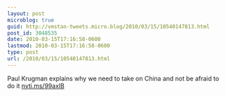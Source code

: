 ```yaml
---
layout: post
microblog: true
guid: http://vmstan-tweets.micro.blog/2010/03/15/10540147813.html
post_id: 3048535
date: 2010-03-15T17:16:58-0600
lastmod: 2010-03-15T17:16:58-0600
type: post
url: /2010/03/15/10540147813.html
---
```

Paul Krugman explains why we need to take on China and not be afraid to do it [nyti.ms/99axlB](http://nyti.ms/99axlB)
